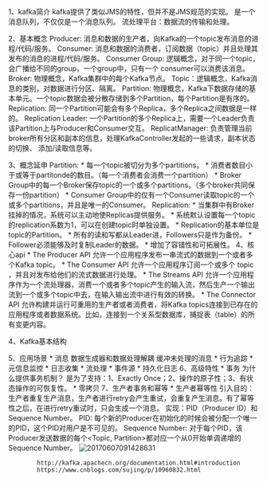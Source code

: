 1、kafka简介
    kafka提供了类似JMS的特性，但并不是JMS规范的实现。
    是一个消息队列，不仅仅是一个消息队列。
    流处理平台：数据流的传输和处理。

2、基本概念
    Producer: 消息和数据的生产者，向Kafka的一个topic发布消息的进程/代码/服务。
    Consumer: 消息和数据的消费者，订阅数据（topic）并且处理其发布的消息的进程/代码/服务。
    Consumer Group: 逻辑概念，对于同一个topic，会广播给不同的group，一个group中，只有一个
                    consumer可以消费该消息。
    Broker: 物理概念，Kafka集群中的每个Kafka节点。
    Topic：逻辑概念，Kafka消息的类别，对数据进行分区、隔离。
    Partition: 物理概念，Kafka下数据存储的基本单元。一个topic数据会被分散存储到多个Partition，每个Partition是有序的。
    Replication: 同一个Partition可能会有多个Replica，多个Replica之间数据是一样的。
    Replication Leader: 一个Partition的多个Replica上，需要一个Leader负责该Partition上与Producer和Consumer交互。
    ReplicatManager: 负责管理当前broker所有分区和副本的信息，处理KafkaController发起的一些请求，副本状态的切换、
    添加/读取信息等。

3、概念延申
    Partition:
        * 每一个topic被切分为多个partitions。
        * 消费者数目小于或等于partitonde的数目。（每一个消费者会消费一个partition）
        * Broker Group中的每一个Broker保存topic的一个或多个partitions。（多个broker共同保存一份partition）
        * Consumer Group中的仅有一个Consumer读取topic的一个或多个partitions，并且是唯一的Consumer。
    Replication:
        * 当集群中有Broker挂掉的情况，系统可以主动地使Replicas提供服务。
        * 系统默认设置每一个topic的replication系数为1，可以在创建topic时单独设置。
        * Replication的基本单位是topic的Partition。
        * 所有的读和写都从Leader进，Followers只是作为备份。
        * Follower必须能够及时复制Leader的数据。
        * 增加了容错性和可拓展性。
4、核心api
    * The Producer API 允许一个应用程序发布一串流式的数据到一个或者多个Kafka topic。
    * The Consumer API 允许一个应用程序订阅一个或多个 topic ，并且对发布给他们的流式数据进行处理。
    * The Streams API 允许一个应用程序作为一个流处理器，消费一个或者多个topic产生的输入流，然后生产一个输出流到一个或多个topic中去，在输入输出流中进行有效的转换。
    * The Connector API 允许构建并运行可重用的生产者或者消费者，将Kafka topics连接到已存在的应用程序或者数据系统。比如，连接到一个关系型数据库，捕捉表（table）的所有变更内容。

4、Kafka基本结构

5、应用场景
    * 消息
        数据生成器和数据处理解耦
        缓冲未处理的消息
    * 行为追踪
    * 元信息监控
    * 日志收集
    * 流处理
    * 事件源
    * 持久化日志
6、高级特性
    * 事务
        为什么提供事务机制？
        是为了支持：1、Exactly Once；2、操作的原子性；3、有状态操作的可恢复性。
    * 零拷贝
7、生产者事务和幂等
    * 生产者幂等性
        引入目的：生产者重复生产消息，生产者进行retry会产生重试，会重复产生消息。有了幂等性之后，在进行retry重试时，只会生成一个消息。
        实现：PID（Producer ID）和Sequence Number。
            PID: 每个新的Producer在初始化的时候会被分配一个唯一的PID，这个PID对用户是不可见的。
            Sequence Number: 对于每个PID，该Producer发送数据的每个<Topic, Partition>都对应一个从0开始单调递增的Sequence Number。
            ![20170607091428631](/assets/2.png)


            http://kafka.apachecn.org/documentation.html#introduction
            https://www.cnblogs.com/sujing/p/10960832.html